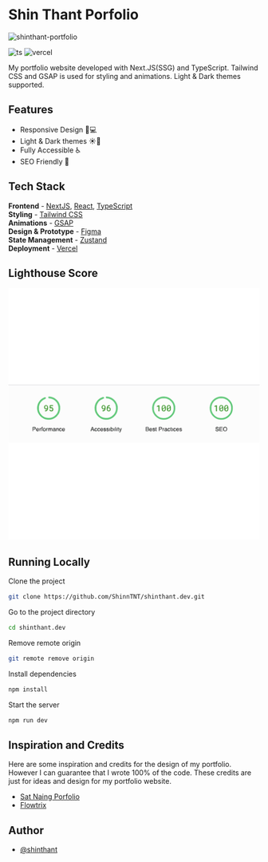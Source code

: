 # Shin Thant Porfolio

![shinthant-portfolio](https://i.ibb.co/WPdvqTr/Screenshot-2024-07-13-at-11-07-07-AM.png)

![ts](https://badgen.net/badge/Built%20With/TypeScript/blue) ![vercel](https://img.shields.io/github/deployments/satnaing/my-portfolio/production?label=vercel&logo=vercel&logoColor=white)

My portfolio website developed with Next.JS(SSG) and TypeScript. Tailwind CSS and GSAP is used for styling and animations. Light & Dark themes supported.

## Features

- Responsive Design 📱💻
- Light & Dark themes ☀️🌙
- Fully Accessible ♿️
- SEO Friendly 🔎

## Tech Stack

**Frontend** - [NextJS](https://nextjs.org/), [React](https://reactjs.org/), [TypeScript](https://www.typescriptlang.org/)  
**Styling** - [Tailwind CSS](https://tailwindcss.com/)  
**Animations** - [GSAP](https://greenstock.com/)  
**Design & Prototype** - [Figma](https://figma.com/)  
**State Management** - [Zustand](https://zustand-demo.pmnd.rs/)  
**Deployment** - [Vercel](https://vercel.com/)

## Lighthouse Score

<p align="center">
  <a href="https://pagespeed.web.dev/analysis/https-devshinthant-vercel-app/sgswm7q59t?form_factor=desktop">
    <img width="710" alt="Shin Thant Portfolio Website Lighthouse Score" src="public/lighthouse.svg">
  <a>
</p>

## Running Locally

Clone the project

```bash
git clone https://github.com/ShinnTNT/shinthant.dev.git
```

Go to the project directory

```bash
cd shinthant.dev
```

Remove remote origin

```bash
git remote remove origin
```

Install dependencies

```bash
npm install
```

Start the server

```bash
npm run dev
```

## Inspiration and Credits

Here are some inspiration and credits for the design of my portfolio. However I can guarantee that I wrote 100% of the code. These credits are just for ideas and design for my portfolio website.

- [Sat Naing Porfolio](https://satnaing.dev/)
- [Flowtrix](https://www.flowtrix.co/)

## Author

- [@shinthant](https://devshinthant.vercel.app/)
